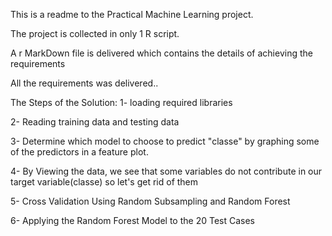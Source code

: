 This is a readme to the Practical Machine Learning project.

The project is collected in only 1 R script.

A r MarkDown file is delivered which contains the details of achieving the requirements


All the requirements was delivered..

The Steps of the Solution:
1- loading required libraries

2- Reading training data and testing data

3- Determine which model to choose to predict "classe" by graphing
some of the predictors in a feature plot.

4- By Viewing the data, we see that some variables do
not contribute in our target variable(classe) so let's get rid of them

5- Cross Validation Using Random Subsampling and Random Forest

6- Applying the Random Forest Model to the 20 Test Cases
